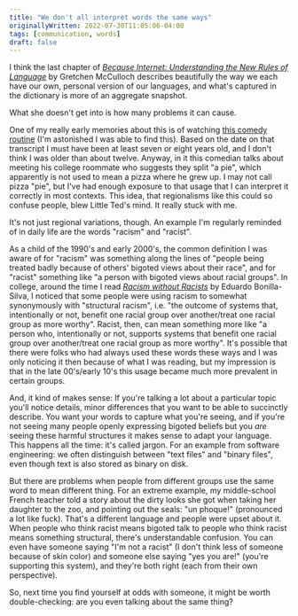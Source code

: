 ```yaml
---
title: "We don't all interpret words the same ways"
originallyWritten: 2022-07-30T11:05:06-04:00
tags: [communication, words]
draft: false
---
```


I think the last chapter of [_Because Internet: Understanding the New Rules of Language_](https://www.goodreads.com/book/show/36739320-because-internet) by Gretchen McCulloch describes beautifully the way we each have our own, personal version of our languages, and what's captured in the dictionary is more of an aggregate snapshot. 

What she doesn't get into is how many problems it can cause.

<!--more-->

One of my really early memories about this is of watching [this comedy routine](https://www.harrisonline.com/brian-regan-3/) (I'm astonished I was able to find this). Based on the date on that transcript I must have been at least seven or eight years old, and I don't think I was older than about twelve. Anyway, in it this comedian talks about meeting his college roommate who suggests they split "a pie", which apparently is not used to mean a pizza where he grew up. I may not call pizza "pie", but I've had enough exposure to that usage that I can interpret it correctly in most contexts. This idea, that regionalisms like this could so confuse people, blew Little Ted's mind. It really stuck with me.

It's not just regional variations, though. An example I'm regularly reminded of in daily life are the words "racism" and "racist". 

As a child of the 1990's and early 2000's, the common definition I was aware of for "racism" was something along the lines of "people being treated badly because of others' bigoted views about their race", and for "racist" something like "a person with bigoted views about racial groups". In college, around the time I read [_Racism without Racists_](https://www.goodreads.com/book/show/433281.Racism_without_Racists) by Eduardo Bonilla-Silva, I noticed that some people were using racism to somewhat synonymously with "structural racism", i.e. "the outcome of systems that, intentionally or not, benefit one racial group over another/treat one racial group as more worthy". Racist, then, can mean something more like "a person who, intentionally or not, supports systems that benefit one racial group over another/treat one racial group as more worthy". It's possible that there were folks who had always used these words these ways and I was only noticing it then because of what I was reading, but my impression is that in the late 00's/early 10's this usage became much more prevalent in certain groups.

And, it kind of makes sense: If you're talking a lot about a particular topic you'll notice details, minor differences that you want to be able to succinctly describe. You want your words to capture what you're seeing, and if you're not seeing many people openly expressing bigoted beliefs but you _are_ seeing these harmful structures it makes sense to adapt your language. This happens all the time: it's called jargon. For an example from software engineering: we often distinguish between "text files" and "binary files", even though text is also stored as binary on disk. 

But there are problems when people from different groups use the same word to mean different thing. For an extreme example, my middle-school French teacher told a story about the dirty looks she got when taking her daughter to the zoo, and pointing out the seals: "un phoque!" (pronounced a lot like fuck). That's a different language and people were upset about it. When people who think racist means bigoted talk to people who think racist means something structural, there's understandable confusion. You can even have someone saying "I'm not a racist" (I don't think less of someone because of skin color) and someone else saying "yes you are!" (you're supporting this system), and they're both right (each from their own perspective).

So, next time you find yourself at odds with someone, it might be worth double-checking: are you even talking about the same thing?
